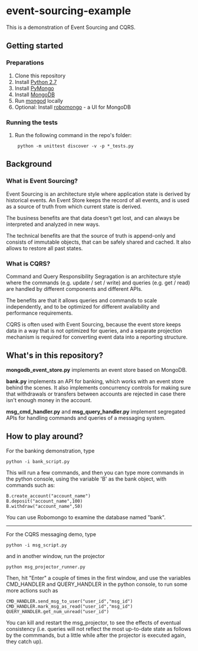 # event-sourcing-example
This is a demonstration of Event Sourcing and CQRS.

## Getting started

### Preparations
1. Clone this repository
1. Install [Python 2.7](https://www.python.org/download/releases/2.7/)
1. Install [PyMongo](https://api.mongodb.com/python/current/installation.html)
1. Install [MongoDB](https://www.mongodb.com/download-center#community)
1. Run [mongod](https://docs.mongodb.com/manual/reference/program/mongod/) locally
1. Optional: Install [robomongo](https://robomongo.org/download) - a UI for MongoDB

### Running the tests
1. Run the following command in the repo's folder:

        python -m unittest discover -v -p *_tests.py

## Background

### What is Event Sourcing?
Event Sourcing is an architecture style where application state is derived by historical events. An Event Store keeps the record of all events, and is used as a source of truth from which current state is derived.

The business benefits are that data doesn't get lost, and can always be interpreted and analyzed in new ways.

The technical benefits are that the source of truth is append-only and consists of immutable objects, that can be safely shared and cached. It also allows to restore all past states. 

### What is CQRS?
Command and Query Responsibility Segragation is an architecture style where the commands (e.g. update / set / write) and queries (e.g. get / read) are handled by different components and different APIs.

The benefits are that it allows queries and commands to scale independently, and to be optimized for different availability and performance requirements.

CQRS is often used with Event Sourcing, because the event store keeps data in a way that is not optimized for queries, and a separate projection mechanism is required for converting event data into a reporting structure.

## What's in this repository?

**mongodb_event_store.py** implements an event store based on MongoDB.

**bank.py** implements an API for banking, which works with an event store behind the scenes. It also implements concurrency controls for making sure that withdrawals or transfers between accounts are rejected in case there isn't enough money in the account.

**msg_cmd_handler.py** and **msg_query_handler.py** implement segregated APIs for handling commands and queries of a messaging system.

## How to play around?

For the banking demonstration, type

    python -i bank_script.py

This will run a few commands, and then you can type more commands in the python console, using the variable 'B' as the bank object, with commands such as:

    B.create_account("account_name")
    B.deposit("account_name",100)
    B.withdraw("account_name",50)

You can use Robomongo to examine the database named "bank".

---------

For the CQRS messaging demo, type

    python -i msg_script.py

and in another window, run the projector

    python msg_projector_runner.py

Then, hit "Enter" a couple of times in the first window, and use the variables CMD_HANDLER and QUERY_HANDLER in the python console, to run some more actions such as

    CMD_HANDLER.send_msg_to_user("user_id","msg_id")
    CMD_HANDLER.mark_msg_as_read("user_id","msg_id")
    QUERY_HANDLER.get_num_unread("user_id")

You can kill and restart the msg_projector, to see the effects of eventual consistency (i.e. queries will not reflect the most up-to-date state as follows by the commmands, but a little while after the projector is executed again, they catch up).
